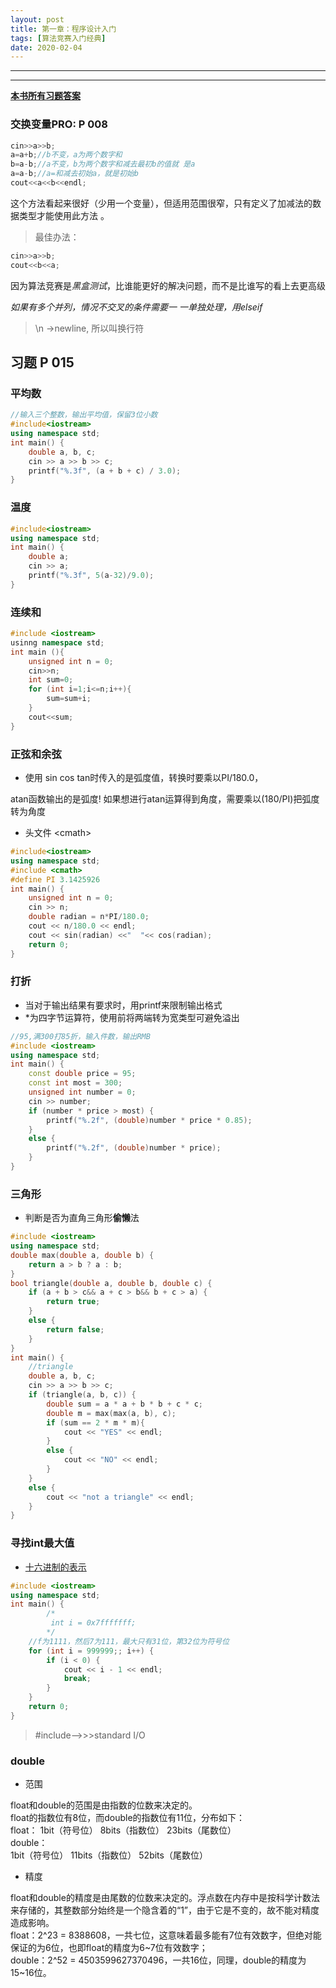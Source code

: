 ```yaml
---
layout: post
title: 第一章：程序设计入门
tags: [算法竞赛入门经典]
date: 2020-02-04
---
```


***
***
**[本书所有习题答案](https://github.com/aoapc-book/aoapc-bac2nd)**

### 交换变量PRO:  P 008

``` cpp
cin>>a>>b;
a=a+b;//b不变，a为两个数字和
b=a-b;//a不变，b为两个数字和减去最初b的值就 是a
a=a-b;//a=和减去初始a，就是初始b
cout<<a<<b<<endl;
```

这个方法看起来很好（少用一个变量），但适用范围很窄，只有定义了加减法的数据类型才能使用此方法 。  

> 最佳办法：

``` cpp
cin>>a>>b;
cout<<b<<a;
```

因为算法竞赛是*黑盒测试*，比谁能更好的解决问题，而不是比谁写的看上去更高级  

*如果有多个并列，情况不交叉的条件需要一 一单独处理，用elseif*

> \n ->newline, 所以叫换行符 

## 习题          P 015

###  平均数

``` cpp
//输入三个整数，输出平均值，保留3位小数
#include<iostream>
using namespace std;
int main() {
    double a, b, c;
    cin >> a >> b >> c;
    printf("%.3f", (a + b + c) / 3.0);
}
```

###  温度

``` cpp
#include<iostream>
using namespace std;
int main() {
    double a;
    cin >> a;
    printf("%.3f", 5(a-32)/9.0);
}
```

###  连续和

``` cpp
#include <iostream>
usinng namespace std;
int main (){
    unsigned int n = 0;
    cin>>n;
    int sum=0;
    for (int i=1;i<=n;i++){
        sum=sum+i;
    }
    cout<<sum;
}
```

###  正弦和余弦

  + 使用 sin cos tan时传入的是弧度值，转换时要乘以PI/180.0，  

  atan函数输出的是弧度! 如果想进行atan运算得到角度，需要乘以(180/PI)把弧度转为角度

  + 头文件 \<cmath\>

``` cpp
#include<iostream>
using namespace std;
#include <cmath>
#define PI 3.1425926
int main() {
	unsigned int n = 0;
	cin >> n;
	double radian = n*PI/180.0;
	cout << n/180.0 << endl;
	cout << sin(radian) <<"  "<< cos(radian);
	return 0;
}
```

###  打折

  + 当对于输出结果有要求时，用printf来限制输出格式  
  + \*为四字节运算符，使用前将两端转为宽类型可避免溢出

``` cpp
//95,满300打85折，输入件数，输出RMB
#include <iostream>
using namespace std;
int main() {
    const double price = 95;
    const int most = 300;
    unsigned int number = 0;
    cin >> number;
    if (number * price > most) {
        printf("%.2f", (double)number * price * 0.85);
    }
    else {
        printf("%.2f", (double)number * price);
    }
}
```

### 三角形

* 判断是否为直角三角形**偷懒**法

``` cpp
#include <iostream>
using namespace std;
double max(double a, double b) {
	return a > b ? a : b;
}
bool triangle(double a, double b, double c) {
	if (a + b > c&& a + c > b&& b + c > a) {
		return true;
	}
	else {
		return false;
	}
}
int main() {
	//triangle
	double a, b, c;
	cin >> a >> b >> c;
	if (triangle(a, b, c)) {
		double sum = a * a + b * b + c * c;
		double m = max(max(a, b), c);
		if (sum == 2 * m * m){
			cout << "YES" << endl;
		}
		else {
			cout << "NO" << endl;
		}
	}
	else {
		cout << "not a triangle" << endl;
	}
}
```

### 寻找int最大值

  + [十六进制的表示](https://baike.baidu.com/item/%E5%8D%81%E5%85%AD%E8%BF%9B%E5%88%B6%E6%95%B0)

  

``` cpp
#include <iostream>
using namespace std;
int main() {
        /*
         int i = 0x7fffffff;
        */
	//f为1111，然后7为111，最大只有31位，第32位为符号位
	for (int i = 999999;; i++) {
		if (i < 0) {
			cout << i - 1 << endl;
			break;
		}
	}
	return 0;
}
```

> #include<stdio>-->>>standard I/O

### double

  + 范围  

  float和double的范围是由指数的位数来决定的。    
  float的指数位有8位，而double的指数位有11位，分布如下：     
  float：
  1bit（符号位） 8bits（指数位） 23bits（尾数位）    
  double：   
  1bit（符号位） 11bits（指数位） 52bits（尾数位）  

  + 精度     

  float和double的精度是由尾数的位数来决定的。浮点数在内存中是按科学计数法来存储的，其整数部分始终是一个隐含着的“1”，由于它是不变的，故不能对精度造成影响。  
  float：2^23 = 8388608，一共七位，这意味着最多能有7位有效数字，但绝对能保证的为6位，也即float的精度为6~7位有效数字；  
  double：2^52 = 4503599627370496，一共16位，同理，double的精度为15~16位。  

